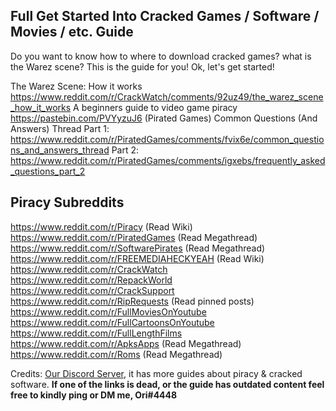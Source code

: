 ## **Full Get Started Into Cracked Games / Software / Movies / etc. Guide**

Do you want to know how to where to download cracked games? what is the Warez scene? This is the guide for you! Ok, let's get started!

The Warez Scene: How it works <https://www.reddit.com/r/CrackWatch/comments/92uz49/the_warez_scene_how_it_works>
A beginners guide to video game piracy <https://pastebin.com/PVYyzuJ6>
(Pirated Games) Common Questions (And Answers) Thread Part 1: <https://www.reddit.com/r/PiratedGames/comments/fvix6e/common_questions_and_answers_thread>
Part 2: <https://www.reddit.com/r/PiratedGames/comments/igxebs/frequently_asked_questions_part_2>

## **Piracy Subreddits**
<https://www.reddit.com/r/Piracy> (Read Wiki)
<https://www.reddit.com/r/PiratedGames> (Read Megathread)
<https://www.reddit.com/r/SoftwarePirates> (Read Megathread)
<https://www.reddit.com/r/FREEMEDIAHECKYEAH> (Read Wiki)
<https://www.reddit.com/r/CrackWatch>
<https://www.reddit.com/r/RepackWorld>
<https://www.reddit.com/r/CrackSupport>
<https://www.reddit.com/r/RipRequests> (Read pinned posts)
<https://www.reddit.com/r/FullMoviesOnYoutube>
<https://www.reddit.com/r/FullCartoonsOnYoutube>
<https://www.reddit.com/r/FullLengthFilms>
<https://www.reddit.com/r/ApksApps> (Read Megathread)
<https://www.reddit.com/r/Roms> (Read Megathread)

Credits: [Our Discord Server](https://discord.gg/enMG8bXUbn), it has more guides about piracy & cracked software.
**If one of the links is dead, or the guide has outdated content feel free to kindly ping or DM me, Ori#4448**
